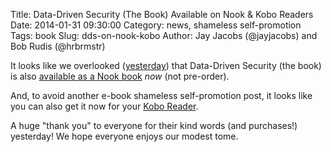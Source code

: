 Title: Data-Driven Security (The Book) Available on Nook & Kobo Readers
Date: 2014-01-31 09:30:00
Category: news, shameless self-promotion
Tags: book
Slug: dds-on-nook-kobo
Author: Jay Jacobs (@jayjacobs) and Bob Rudis (@hrbrmstr)

It looks like we overlooked ([yesterday](http://datadrivensecurity.info/blog/posts/2014/Jan/dds-on-google-books/)) that Data-Driven Security (the book) is also [available as a Nook book](http://www.barnesandnoble.com/w/data-driven-security-jay-jacobs/1117239036) _now_ (not pre-order). 

And, to avoid another e-book shameless self-promotion post, it looks like you can also get it now for your [Kobo Reader](http://store.kobobooks.com/en-US/ebook/data-driven-security).

A huge "thank you" to everyone for their kind words (and purchases!) yesterday! We hope everyone enjoys our modest tome.